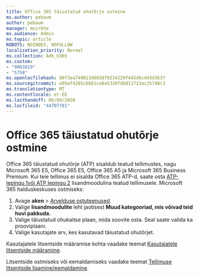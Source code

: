 ```yaml
---
title: Office 365 täiustatud ohutõrje ostmine
ms.author: pebaum
author: pebaum
manager: mnirkhe
ms.audience: Admin
ms.topic: article
ROBOTS: NOINDEX, NOFOLLOW
localization_priority: Normal
ms.collection: Adm_O365
ms.custom:
- "9003019"
- "5758"
ms.openlocfilehash: 80f3ea749813d6038f9234229f445d6cd43d3637
ms.sourcegitcommit: e09af4285c6b81ca0a5320fdb811713ac25748c3
ms.translationtype: MT
ms.contentlocale: et-EE
ms.lasthandoff: 06/09/2020
ms.locfileid: "44707781"
---
```

# <a name="purchase-office-365-advanced-threat-protection"></a>Office 365 täiustatud ohutõrje ostmine

Office 365 täiustatud ohutõrje (ATP) sisaldub teatud tellimustes, nagu Microsoft 365 E5, Office 365 E5, Office 365 A5 ja Microsoft 365 Business Premium. Kui teie tellimus ei sisalda Office 365 ATP-d, saate osta [ATP-lepingu 1või ATP lepingu 2](https:/www.microsoft.com/microsoft-365/exchange/advance-threat-protection?market=um#office-ProductsCompare-785zwzq) lisandmoodulina teatud tellimusele. Microsoft 365 halduskeskuses ostmiseks:

1. Avage **aken**   >   [Arvelduse ostuteenused](https://go.microsoft.com/fwlink/p/?linkid=868433).
2. Valige **lisandmoodulite** leht jaotisest **Muud kategooriad, mis võivad teid huvi pakkuda.**
3. Valige täiustatud ohukaitse plaan, mida soovite osta. Seal saate valida ka prooviplaani.
4. Valige kasutajate arv, kes kasutavad täiustatud ohutõrjet.

Kasutajatele litsentside määramise kohta vaadake teemat [Kasutajatele litsentside määramine](https://docs.microsoft.com/microsoft-365/admin/manage/assign-licenses-to-users?view=o365-worldwide).

Litsentside ostmiseks või eemaldamiseks vaadake teemat [Tellimuse litsentside lisamine/eemaldamine](https://docs.microsoft.com/microsoft-365/commerce/licenses/buy-licenses?view=o365-worldwide#add-or-remove-licenses-for-your-business-subscription).